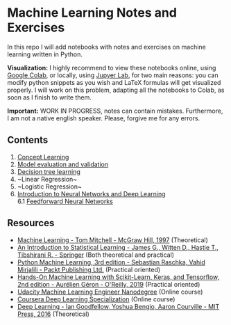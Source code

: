 # Machine Learning Notes and Exercises
In this repo I will add notebooks with notes and exercises on machine learning written in Python.

**Visualization:** I highly recommend to view these notebooks online, using [Google Colab](https://colab.research.google.com), or locally, using [Jupyer Lab](https://jupyter.org/), for two main reasons: you can modify python snippets as you wish and LaTeX formulas will get visualized properly. I will work on this problem, adapting all the notebooks to Colab, as soon as I finish to write them.

**Important:** WORK IN PROGRESS, notes can contain mistakes. Furthermore, I am not a native english speaker. Please, forgive me for any errors.

## Contents
1. [Concept Learning](https://github.com/pietroventurini/machine-learning-notes/blob/master/1%20-%20Concept%20Learning.ipynb)
2. [Model evaluation and validation](https://github.com/pietroventurini/machine-learning-notes/blob/master/2%20-%20Model%20evaluation%20and%20validation.ipynb)
3. [Decision tree learning](https://github.com/pietroventurini/machine-learning-notes/blob/master/3%20-%20Decision%20Trees.ipynb)
4. ~Linear Regression~
5. ~Logistic Regression~
6. [Introduction to Neural Networks and Deep Learning](https://github.com/pietroventurini/machine-learning-notes/blob/master/6%20-%20Introduction%20to%20Neural%20Networks%20and%20Deep%20Learning.ipynb)  
    6.1 [Feedforward Neural Networks](https://github.com/pietroventurini/machine-learning-notes/blob/master/6.1%20-%20Feedforward%20Neural%20Networks.ipynb)



## Resources
- [Machine Learning - Tom Mitchell - McGraw Hill, 1997](https://www.cs.cmu.edu/~tom/mlbook.html) (Theoretical)
- [An Introduction to Statistical Learning - James G., Witten D., Hastie T., Tibshirani R. - Springer](https://www.springer.com/gp/book/9781461471370) (Both theoretical and practical)
- [Python Machine Learning, 3rd edition - Sebastian Raschka, Vahid Mirjalili - Packt Publishing Ltd.](https://www.packtpub.com/data/python-machine-learning-third-edition) (Practical oriented)
- [Hands-On Machine Learning with Scikit-Learn, Keras, and Tensorflow, 2nd edition - Aurélien Géron - O'Reilly, 2019](https://www.oreilly.com/library/view/hands-on-machine-learning/9781492032632/) (Practical oriented)
- [Udacity Machine Learning Engineer Nanodegree](https://www.udacity.com/course/machine-learning-engineer-nanodegree--nd009t) (Online course)
- [Coursera Deep Learning Specialization](https://www.coursera.org/specializations/deep-learning) (Online course)
- [Deep Learning - Ian Goodfellow, Yoshua Bengio, Aaron Courville - MIT Press, 2016](https://www.deeplearningbook.org) (Theoretical)
